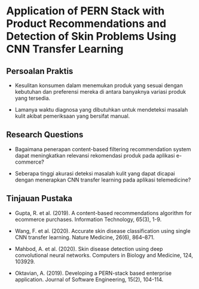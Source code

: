 # Application of PERN Stack with Product Recommendations and Detection of Skin Problems Using CNN Transfer Learning

## Persoalan Praktis

- Kesulitan konsumen dalam menemukan produk yang sesuai dengan kebutuhan dan preferensi mereka di antara banyaknya variasi produk yang tersedia.

- Lamanya waktu diagnosa yang dibutuhkan untuk mendeteksi masalah kulit akibat pemeriksaan yang bersifat manual.

## Research Questions

- Bagaimana penerapan content-based filtering recommendation system dapat meningkatkan relevansi rekomendasi produk pada aplikasi e-commerce?

- Seberapa tinggi akurasi deteksi masalah kulit yang dapat dicapai dengan menerapkan CNN transfer learning pada aplikasi telemedicine?

## Tinjauan Pustaka

- Gupta, R. et al. (2019). A content-based recommendations algorithm for ecommerce purchases. Information Technology, 65(3), 1-9.

- Wang, F. et al. (2020). Accurate skin disease classification using single CNN transfer learning. Nature Medicine, 26(6), 864–871.

- Mahbod, A. et al. (2020). Skin disease detection using deep convolutional neural networks. Computers in Biology and Medicine, 124, 103929.

- Oktavian, A. (2019). Developing a PERN-stack based enterprise application. Journal of Software Engineering, 15(2), 104-114.
